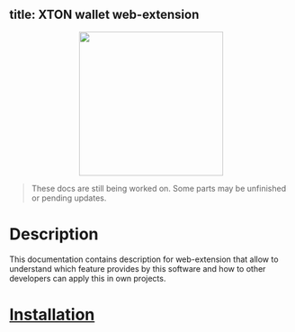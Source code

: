 title: XTON wallet web-extension
---

<img style="width: 256px; margin-left: auto; margin-right: auto; text-align: center; display: block;" src="/images/big_logo.png" />

> These docs are still being worked on. Some parts may be unfinished or pending updates.

# Description

This documentation contains description for web-extension that allow to understand which feature provides by this software and how to other developers can apply this in own projects.

# [Installation](/installation.html)
